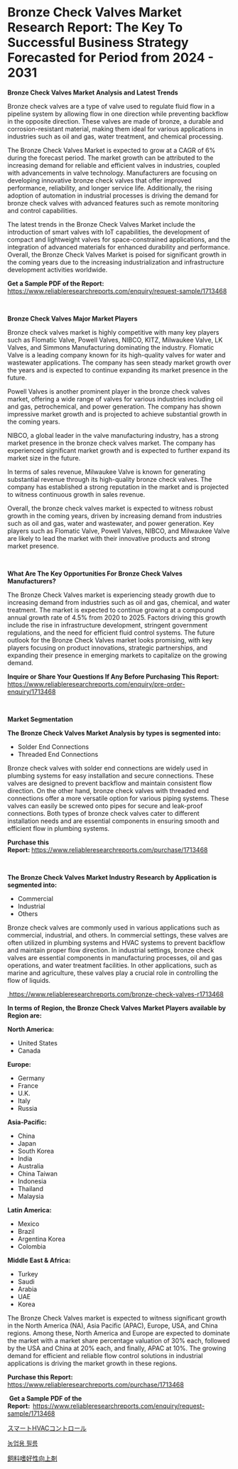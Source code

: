 <p><h1>Bronze Check Valves Market Research Report: The Key To Successful Business Strategy Forecasted for Period from 2024 - 2031</h1></p><p><strong>Bronze Check Valves Market Analysis and Latest Trends</strong></p>
<p><p>Bronze check valves are a type of valve used to regulate fluid flow in a pipeline system by allowing flow in one direction while preventing backflow in the opposite direction. These valves are made of bronze, a durable and corrosion-resistant material, making them ideal for various applications in industries such as oil and gas, water treatment, and chemical processing.</p><p>The Bronze Check Valves Market is expected to grow at a CAGR of 6% during the forecast period. The market growth can be attributed to the increasing demand for reliable and efficient valves in industries, coupled with advancements in valve technology. Manufacturers are focusing on developing innovative bronze check valves that offer improved performance, reliability, and longer service life. Additionally, the rising adoption of automation in industrial processes is driving the demand for bronze check valves with advanced features such as remote monitoring and control capabilities.</p><p>The latest trends in the Bronze Check Valves Market include the introduction of smart valves with IoT capabilities, the development of compact and lightweight valves for space-constrained applications, and the integration of advanced materials for enhanced durability and performance. Overall, the Bronze Check Valves Market is poised for significant growth in the coming years due to the increasing industrialization and infrastructure development activities worldwide.</p></p>
<p><strong>Get a Sample PDF of the Report:&nbsp;</strong> <a href="https://www.reliableresearchreports.com/enquiry/request-sample/1713468">https://www.reliableresearchreports.com/enquiry/request-sample/1713468</a></p>
<p>&nbsp;</p>
<p><strong>Bronze Check Valves Major Market Players</strong></p>
<p><p>Bronze check valves market is highly competitive with many key players such as Flomatic Valve, Powell Valves, NIBCO, KITZ, Milwaukee Valve, LK Valves, and Simmons Manufacturing dominating the industry. Flomatic Valve is a leading company known for its high-quality valves for water and wastewater applications. The company has seen steady market growth over the years and is expected to continue expanding its market presence in the future.</p><p>Powell Valves is another prominent player in the bronze check valves market, offering a wide range of valves for various industries including oil and gas, petrochemical, and power generation. The company has shown impressive market growth and is projected to achieve substantial growth in the coming years.</p><p>NIBCO, a global leader in the valve manufacturing industry, has a strong market presence in the bronze check valves market. The company has experienced significant market growth and is expected to further expand its market size in the future.</p><p>In terms of sales revenue, Milwaukee Valve is known for generating substantial revenue through its high-quality bronze check valves. The company has established a strong reputation in the market and is projected to witness continuous growth in sales revenue.</p><p>Overall, the bronze check valves market is expected to witness robust growth in the coming years, driven by increasing demand from industries such as oil and gas, water and wastewater, and power generation. Key players such as Flomatic Valve, Powell Valves, NIBCO, and Milwaukee Valve are likely to lead the market with their innovative products and strong market presence.</p></p>
<p>&nbsp;</p>
<p><strong>What Are The Key Opportunities For Bronze Check Valves Manufacturers?</strong></p>
<p><p>The Bronze Check Valves market is experiencing steady growth due to increasing demand from industries such as oil and gas, chemical, and water treatment. The market is expected to continue growing at a compound annual growth rate of 4.5% from 2020 to 2025. Factors driving this growth include the rise in infrastructure development, stringent government regulations, and the need for efficient fluid control systems. The future outlook for the Bronze Check Valves market looks promising, with key players focusing on product innovations, strategic partnerships, and expanding their presence in emerging markets to capitalize on the growing demand.</p></p>
<p><strong>Inquire or Share Your Questions If Any Before Purchasing This Report:</strong> <a href="https://www.reliableresearchreports.com/enquiry/pre-order-enquiry/1713468">https://www.reliableresearchreports.com/enquiry/pre-order-enquiry/1713468</a></p>
<p>&nbsp;</p>
<p><strong>Market Segmentation</strong></p>
<p><strong>The Bronze Check Valves Market Analysis by types is segmented into:</strong></p>
<p><ul><li>Solder End Connections</li><li>Threaded End Connections</li></ul></p>
<p><p>Bronze check valves with solder end connections are widely used in plumbing systems for easy installation and secure connections. These valves are designed to prevent backflow and maintain consistent flow direction. On the other hand, bronze check valves with threaded end connections offer a more versatile option for various piping systems. These valves can easily be screwed onto pipes for secure and leak-proof connections. Both types of bronze check valves cater to different installation needs and are essential components in ensuring smooth and efficient flow in plumbing systems.</p></p>
<p><strong>Purchase this Report:&nbsp;</strong><a href="https://www.reliableresearchreports.com/purchase/1713468">https://www.reliableresearchreports.com/purchase/1713468</a></p>
<p>&nbsp;</p>
<p><strong>The Bronze Check Valves Market Industry Research by Application is segmented into:</strong></p>
<p><ul><li>Commercial</li><li>Industrial</li><li>Others</li></ul></p>
<p><p>Bronze check valves are commonly used in various applications such as commercial, industrial, and others. In commercial settings, these valves are often utilized in plumbing systems and HVAC systems to prevent backflow and maintain proper flow direction. In industrial settings, bronze check valves are essential components in manufacturing processes, oil and gas operations, and water treatment facilities. In other applications, such as marine and agriculture, these valves play a crucial role in controlling the flow of liquids.</p></p>
<p><a href="https://www.reliableresearchreports.com/bronze-check-valves-r1713468">&nbsp;https://www.reliableresearchreports.com/bronze-check-valves-r1713468</a></p>
<p><strong>In terms of Region, the Bronze Check Valves Market Players available by Region are:</strong></p>
<p>
    <p> <strong> North America: </strong>
        <ul>
            <li>United States</li>
            <li>Canada</li>
        </ul>
        </p> 
    <p> <strong> Europe: </strong>
        <ul>
            <li>Germany</li>
            <li>France</li>
            <li>U.K.</li>
            <li>Italy</li>
            <li>Russia</li>
        </ul>
        </p> 
    <p> <strong> Asia-Pacific: </strong>
        <ul>
            <li>China</li>
            <li>Japan</li>
            <li>South Korea</li>
            <li>India</li>
            <li>Australia</li>
            <li>China Taiwan</li>
            <li>Indonesia</li>
            <li>Thailand</li>
            <li>Malaysia</li>
        </ul>
        </p> 
    <p> <strong> Latin America: </strong>
        <ul>
            <li>Mexico</li>
            <li>Brazil</li>
            <li>Argentina Korea</li>
            <li>Colombia</li>
        </ul>
        </p> 
    <p> <strong> Middle East & Africa: </strong>
        <ul>
            <li>Turkey</li>
            <li>Saudi</li>
            <li>Arabia</li>
            <li>UAE</li>
            <li>Korea</li>
        </ul>
    </p>
    </p>
<p><p>The Bronze Check Valves market is expected to witness significant growth in the North America (NA), Asia Pacific (APAC), Europe, USA, and China regions. Among these, North America and Europe are expected to dominate the market with a market share percentage valuation of 30% each, followed by the USA and China at 20% each, and finally, APAC at 10%. The growing demand for efficient and reliable flow control solutions in industrial applications is driving the market growth in these regions.</p></p>
<p><strong>Purchase this Report: </strong><a href="https://www.reliableresearchreports.com/purchase/1713468">https://www.reliableresearchreports.com/purchase/1713468</a></p>
<p>&nbsp;<strong>Get a Sample PDF of the Report:&nbsp;&nbsp;</strong><a href="https://www.reliableresearchreports.com/enquiry/request-sample/1713468">https://www.reliableresearchreports.com/enquiry/request-sample/1713468</a></p>
<p><strong></strong></p>
<p><p><a href="https://medium.com/@lauriank/%E3%82%B9%E3%83%9E%E3%83%BC%E3%83%88hvac%E3%82%B3%E3%83%B3%E3%83%88%E3%83%AD%E3%83%BC%E3%83%AB%E5%B8%82%E5%A0%B4%E3%81%AE%E6%B4%9E%E5%AF%9F-%E5%B8%82%E5%A0%B4%E5%8B%95%E5%90%91-%E6%88%90%E9%95%B7-2024%E5%B9%B4%E3%81%8B%E3%82%892031%E5%B9%B4%E3%81%BE%E3%81%A7%E3%81%AE%E4%BA%88%E6%B8%AC-1e54b0b87462">スマートHVACコントロール</a></p><p><a href="https://medium.com/@albinbrakus2023/%EB%86%8D%EC%97%85-%ED%95%84%EB%A6%84-%EC%8B%9C%EC%9E%A5-%EC%A0%90%EC%9C%A0%EC%9C%A8-%EB%B3%80%ED%99%94-%EB%B0%8F-%EC%8B%9C%EC%9E%A5-%EC%84%B1%EC%9E%A5-%ED%8A%B8%EB%A0%8C%EB%93%9C-2024-2031-f92b8eb928ca">농업용 필름</a></p><p><a href="https://medium.com/@carolynsparkly/%E9%A4%8C%E3%81%AE%E5%91%B3%E4%BB%98%E3%81%91%E5%BC%B7%E5%8C%96%E5%89%A4%E5%B8%82%E5%A0%B4%E5%B1%95%E6%9C%9B-%E6%A5%AD%E7%95%8C%E6%A6%82%E8%A6%81%E3%81%A8%E4%BA%88%E6%B8%AC-2024%E5%B9%B4%E3%81%8B%E3%82%892031%E5%B9%B4-780bb831b381">飼料嗜好性向上剤</a></p></p>
